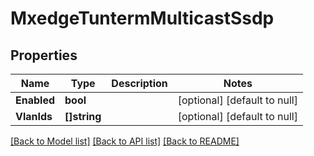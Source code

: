 # MxedgeTuntermMulticastSsdp

## Properties
Name | Type | Description | Notes
------------ | ------------- | ------------- | -------------
**Enabled** | **bool** |  | [optional] [default to null]
**VlanIds** | **[]string** |  | [optional] [default to null]

[[Back to Model list]](../README.md#documentation-for-models) [[Back to API list]](../README.md#documentation-for-api-endpoints) [[Back to README]](../README.md)

